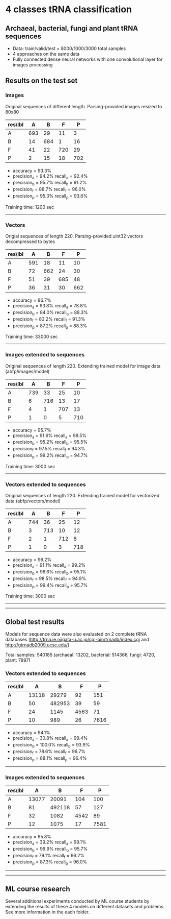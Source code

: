 # 4 classes tRNA classification

## Archaeal, bacterial, fungi and plant tRNA sequences

 * Data: train/valid/test = 8000/1000/3000 total samples
 * 4 approaches on the same data
 * Fully connected dense neural networks with one convolutional layer for images processing

## Results on the test set
  
### Images 

Original sequences of different length. Parsing-provided images resized to 80x80


| res\lbl | A   | B   | F   | P   |
|---------|-----|-----|-----|-----|
| A       | 693 | 29  | 11  | 3   |
| B       | 14  | 684 | 1   | 16  |
| F       | 41  | 22  | 720 | 29  |
| P       | 2   | 15  | 18  | 702 |

   * accuracy = 93.3%
   * precision<sub>a</sub> = 94.2%        recall<sub>a</sub> = 92.4%
   * precision<sub>b</sub> = 95.7%        recall<sub>b</sub> = 91.2%
   * precision<sub>f</sub> = 88.7%        recall<sub>f</sub> = 96.0%
   * precision<sub>p</sub> = 95.3%        recall<sub>p</sub> = 93.6%

Training time: 1200 sec
   
---------------------------------------------------------------------------------  

### Vectors

Origial sequences of length 220. Parsing-provided uint32 vectors decompressed to bytes


| res\lbl | A   | B   | F   | P   |
|---------|-----|-----|-----|-----|
| A       | 591 | 18  | 11  | 10  |
| B       | 72  | 662 | 24  | 30  |
| F       | 51  | 39  | 685 | 48  |
| P       | 36  | 31  | 30  | 662 |

   * accuracy = 86.7%
   * precision<sub>a</sub> = 93.8%        recall<sub>a</sub> = 78.8%
   * precision<sub>b</sub> = 84.0%        recall<sub>b</sub> = 88.3%
   * precision<sub>f</sub> = 83.2%        recall<sub>f</sub> = 91.3%
   * precision<sub>p</sub> = 87.2%        recall<sub>p</sub> = 88.3%

Training time: 33000 sec

--------------------------------------------------------------------------------- 

### Images extended to sequences

Original sequences of length 220. Extending trained model for image data (abfp/images/model)


| res\lbl | A   | B   | F   | P   |
|---------|-----|-----|-----|-----|
| A       | 739 | 33  | 25  | 10  |
| B       | 6   | 716 | 13  | 17  |
| F       | 4   | 1   | 707 | 13  |
| P       | 1   | 0   | 5   | 710 |

   * accuracy = 95.7%
   * precision<sub>a</sub> = 91.6%        recall<sub>a</sub> = 98.5%
   * precision<sub>b</sub> = 95.2%        recall<sub>b</sub> = 95.5%
   * precision<sub>f</sub> = 97.5%        recall<sub>f</sub> = 94.3%
   * precision<sub>p</sub> = 99.2%        recall<sub>p</sub> = 94.7%

Training time: 3000 sec

--------------------------------------------------------------------------------- 

### Vectors extended to sequences

Original sequences of length 220. Extending trained model for vectorized data (abfp/vectors/model)


| res\lbl | A   | B   | F   | P   |
|---------|-----|-----|-----|-----|
| A       | 744 | 36  | 25  | 12  |
| B       | 3   | 713 | 10  | 12  |
| F       | 2   | 1   | 712 | 8   |
| P       | 1   | 0   | 3   | 718 |

   * accuracy = 96.2%
   * precision<sub>a</sub> = 91.1%        recall<sub>a</sub> = 99.2%
   * precision<sub>b</sub> = 96.6%        recall<sub>b</sub> = 95.1%
   * precision<sub>f</sub> = 98.5%        recall<sub>f</sub> = 94.9%
   * precision<sub>p</sub> = 99.4%        recall<sub>p</sub> = 95.7%

Training time: 3000 sec

---------------------------------------------------------------------------------
---------------------------------------------------------------------------------

## Global test results

Models for sequence data were also evaluated on 2 complete tRNA databases (http://trna.ie.niigata-u.ac.jp/cgi-bin/trnadb/index.cgi and http://gtrnadb2009.ucsc.edu/).

Total samples: 540185 (archaeal: 13202, bacterial: 514366, fungi: 4720, plant: 7897)


### Vectors extended to sequences

| res\lbl 	| A     | B   	  | F   	| P    |
|---------	|-------|--------|------|------|
| A       	| 13118 | 29279  | 92  	| 151  |
| B       	| 50    | 482953 | 39   | 59   |
| F       	| 24    | 1145   | 4563	| 71   |
| P       	| 10    | 989    | 26  	| 7616 |

   * accuracy = 94.1%
   * precision<sub>a</sub> = 30.8%        recall<sub>a</sub> = 99.4%
   * precision<sub>b</sub> = 100.0%       recall<sub>b</sub> = 93.9%
   * precision<sub>f</sub> = 78.6%        recall<sub>f</sub> = 96.7%
   * precision<sub>p</sub> = 88.1%        recall<sub>p</sub> = 96.4%
   
---------------------------------------------------------------------------------

### Images extended to sequences

| res\lbl | A     | B   	| F    | P    |
|---------|-------|--------|------|------|
| A       | 13077 | 20091  | 104  | 100  |
| B       | 81  	| 492118 | 57   | 127  |
| F       | 32   	| 1082   | 4542 | 89   |
| P       | 12    | 1075   | 17   | 7581 |

   * accuracy = 95.8%
   * precision<sub>a</sub> = 39.2%        recall<sub>a</sub> = 99.1%
   * precision<sub>b</sub> = 99.9%        recall<sub>b</sub> = 95.7%
   * precision<sub>f</sub> = 79.1%        recall<sub>f</sub> = 96.2%
   * precision<sub>p</sub> = 87.3%        recall<sub>p</sub> = 96.0%
   
---------------------------------------------------------------------------------
---------------------------------------------------------------------------------

## ML course research

Several additional experiments conducted by ML course students by extending the results of these 4 models on different datasets and problems. See more information in the each folder.
